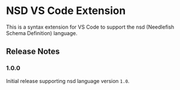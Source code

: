 # NSD VS Code Extension

This is a syntax extension for VS Code to support the nsd (Needlefish Schema Definition) language.

## Release Notes

### 1.0.0

Initial release supporting nsd language version `1.0`.